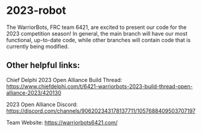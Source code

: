 # 2023-robot
The WarriorBots, FRC team 6421, are excited to present our code for the 2023 competition season! In general, the main branch will have our most functional, up-to-date code, while other branches will contain code that is currently being modified.

## Other helpful links:
Chief Delphi 2023 Open Alliance Build Thread: https://www.chiefdelphi.com/t/6421-warriorbots-2023-build-thread-open-alliance-2023/420130

2023 Open Alliance Discord: https://discord.com/channels/906202343178137711/1057688409503707197

Team Website: https://warriorbots6421.com/
